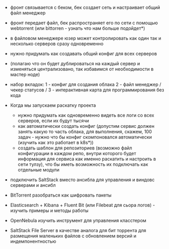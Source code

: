 - фронт связывается с беком, бек создает сеть и настраивает общий файл менеджер

- фронт передает файл, бек распространяет его по сети с помощью webtorrent (или bittorren - узнать что нам больше подойдет*)

- в файловом менеджере юзер может контролировать как один так и несколько серверов сразу одновременно

- нужно придумать как создавать общий конфиг для всех серверов
- (полагаю что он будет дублироваться на каждый сервер и изменяться централизовано, так избавимся от необходимости в мастер ноде)

- набор вкладок:
1 - конфиг для создания облака
2 - файл менеджер / чекер статусов /
3 - интерактивная карта для программирования без кода

- Когда мы запускаем раскатку проекта
  - нужно придумать как одновременно видеть все логи со всех серверов, если их будут тысячи
  - как автоматически создать конфиг (допустим сервис должен занять какую то часть облака, для выполнения, скажем,
     100 задач - нужно что бы конфиг скомпоновался автоматически (изучить как это работает в k8s*))
  - создать шаблон для репозиториев (возможно файл конфигурации в каждом репо, внутри которого будет информация для сервиса как именно раскатить и настроить в сети тулзу),
     что бы иметь возможность их подключать как отдельные модули


- подключить SaltStack  вместо ансибла для управления и виндовс серверами и ансибл
- BitTorrent  разобраться как шифровать пакеты
- Elasticsearch + Kibana + Fluent Bit (или Filebeat для сьора логов) - изучить примеры и методы работы

- OpenNebula изучить инструмент для управления класстером
- SaltStack File Server в качестве аналога для бит торрента для размещения маленьких файлов с обновлением версий и индемпонентностью 
